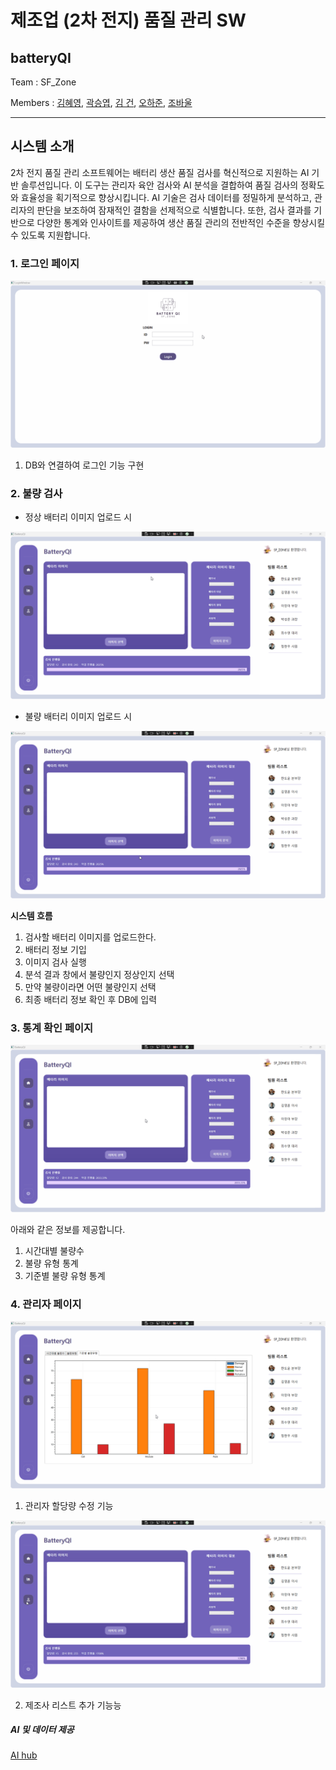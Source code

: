 # 제조업 (2차 전지) 품질 관리 SW
## batteryQI

Team : SF_Zone

Members : <a href = "https://github.com/hyeyeoung">김혜영</a>, <a href = "https://github.com/kyeob1107">곽승엽</a>, <a href = "https://github.com/Polar-Bear-Poby">김  건</a>, <a href = "https://github.com/hajun05">오하준</a>, <a href = "https://github.com/BWhale1010">조바울</a>

---
## 시스템 소개

2차 전지 품질 관리 소프트웨어는 배터리 생산 품질 검사를 혁신적으로 지원하는 AI 기반 솔루션입니다. 이 도구는 관리자 육안 검사와 AI 분석을 결합하여 품질 검사의 정확도와 효율성을 획기적으로 향상시킵니다. AI 기술은 검사 데이터를 정밀하게 분석하고, 관리자의 판단을 보조하여 잠재적인 결함을 선제적으로 식별합니다. 또한, 검사 결과를 기반으로 다양한 통계와 인사이트를 제공하여 생산 품질 관리의 전반적인 수준을 향상시킬 수 있도록 지원합니다.


### 1. 로그인 페이지

<img src = "./img/login.gif"/>

1. DB와 연결하여 로그인 기능 구현

### 2. 불량 검사
* 정상 배터리 이미지 업로드 시
<img src = "./img/nomalimg.gif"/>

* 불량 배터리 이미지 업로드 시
<img src = "./img/badimg.gif"/>

**시스템 흐름**

1. 검사할 배터리 이미지를 업로드한다.
2. 배터리 정보 기입
3. 이미지 검사 실행
4. 분석 결과 창에서 불량인지 정상인지 선택
5. 만약 불량이라면 어떤 불량인지 선택
6. 최종 배터리 정보 확인 후 DB에 입력

### 3. 통계 확인 페이지

<img src = "./img/statictics.gif"/>

아래와 같은 정보를 제공합니다.

1. 시간대별 불량수
2. 불량 유형 통계
3. 기준별 불량 유형 통계

### 4. 관리자 페이지

<img src = "./img/editamount.gif"/>

1. 관리자 할당량 수정 기능

<img src = "./img/addmanu.gif"/>

2. 제조사 리스트 추가 기능능

##### AI 및 데이터 제공
<a href = "https://www.aihub.or.kr/aihubdata/data/view.do?currMenu=115&topMenu=100&aihubDataSe=data&dataSetSn=71687"> AI hub</a>